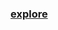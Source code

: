 ### [explore](https://github.com/Xelerezex/python-anaconda-space/blob/master/13-namedtuple/Namedtuple.ipynb)
